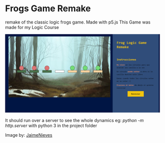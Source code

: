 # Frogs Game Remake
remake of the classic logic frogs game. Made with p5.js
This Game was made for my Logic Course


![inicio](img/sh.PNG)

It should run over a server to see the whole dynamics
eg: *python -m http.server* with python 3 in the project folder

Image by: [JaimeNieves](https://www.deviantart.com/jaimenieves)
